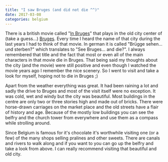 ```yaml
---
title: "I saw Bruges (and did not die ^^)"
date: 2017-03-08
categories: belgium
---
```

There is a british movie called "<a href="https://en.wikipedia.org/wiki/In_Bruges" target="_blank">In Bruges</a>" that plays in the old city center of (take a guess...) <a href="https://en.wikipedia.org/wiki/Bruges" target="_blank">Bruges</a>. Every time I heard the name of that city during the last years I had to think of that movie. In german it is called "Brügge sehen... und sterben?" which translates to "See Bruges... and die?". I always remembered that title and the fact that most or even all of the main characters in that movie die in Bruges. That being said my thoughts about the city (and the movie) were still positive and even though I watched the movie years ago I remember the nice scenery. So I went to visit and take a look for myself, hoping not to die in Bruges ;)

Apart from the weather everything was great. It had been raining a lot and sadly the drive to Bruges and most of the visit itself were no exception. It was cold, wet and windy but the city was beautiful. Most buildings in the centre are only two or three stories high and made out of bricks. There were horse-drawn carriages on the market place and the old streets have a flair of history and age. Because of the mostly low buildings you can see the belfry and the church tower from everywhere and use them as a compass while strolling around.

Since Belgium is famous for it's chocolate it's worthwhile visiting one (or a few) of the many shops selling pralines and other sweets. There are canals and rivers to walk along and if you want to you can go up the belfry and take a look from above. I can really recommend visiting that beautiful and old city.
